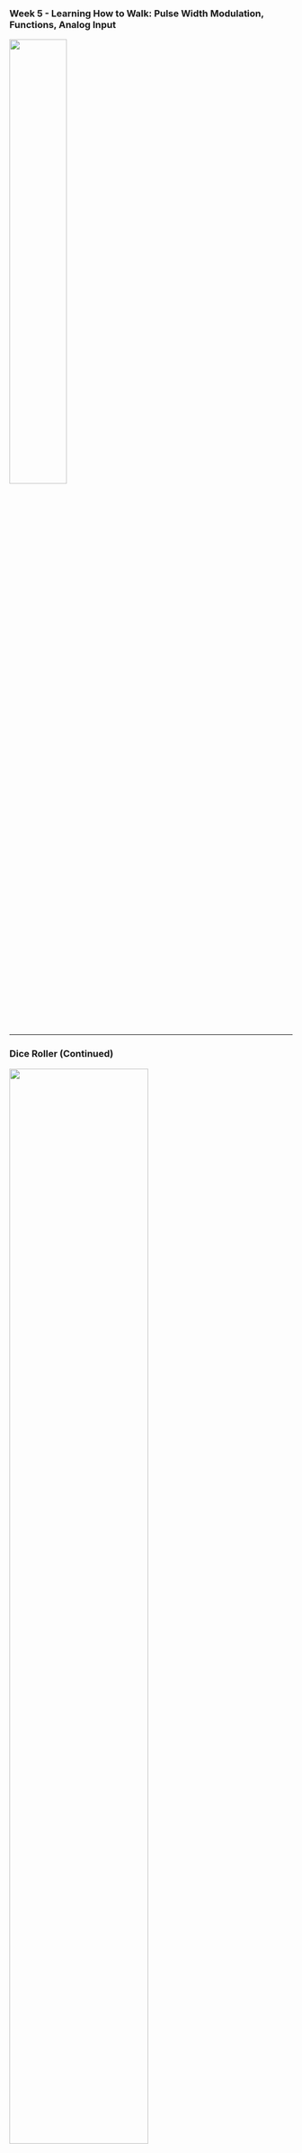 ### Week 5 - Learning How to Walk: Pulse Width Modulation, Functions, Analog Input
<!-- .slide: class="code_slide" style=" height: 65vh" -->  

<div>
<img src="./images/walking.webp" style=" width:45%"></img>
</div>

---

### Dice Roller (Continued)
<!-- .slide: class="code_slide" style=" height: 65vh" -->  

<div>
<a href="https://www.tinkercad.com/things/ie93D0rU3rM-dice-roller-starter/editel?returnTo=https%3A%2F%2Fwww.tinkercad.com%2Fdashboard">
<img src="./images/starter.png" width=70% style=""></img>
</a>
</div>

---

### Dice Roller (Continued)
<!-- .slide: class="code_slide" style=" height: 100vh" -->  

<pre>
<code class="c-language data-line-numbers" data-trim data-noescape data-line-numbers="|1-8">
// Declare constants
const int led_pin1 = 12;
const int led_pin2 = 11;
const int led_pin3 = 10;
const int led_pin4 = 9;
const int led_pin5 = 8;
const int led_pin6 = 7;

void setup() {

}

void loop() {

}
</code>
</pre>

---

### Dice Roller (Continued)
<!-- .slide: class="code_slide" style=" height: 100vh" -->  

```js [1: 10|11-16|9-17]
// declare constants
const int led_pin1 = 12;
const int led_pin2 = 11;
const int led_pin3 = 10;
const int led_pin4 = 9;
const int led_pin5 = 8;
const int led_pin6 = 7;

void setup() {
    // set led pins as outputs
    pinMode(led_pin1, OUTPUT);
    pinMode(led_pin2, OUTPUT);
    pinMode(led_pin3, OUTPUT);
    pinMode(led_pin4, OUTPUT);
    pinMode(led_pin5, OUTPUT);
    pinMode(led_pin6, OUTPUT);
}

void loop() {

}
```

---

### Dice Roller (Continued)
<!-- .slide: class="code_slide" style=" height: 100vh" -->  

```js [1: 9|9-10]
// declare constants
const int led_pin1 = 12;
const int led_pin2 = 11;
const int led_pin3 = 10;
const int led_pin4 = 9;
const int led_pin5 = 8;
const int led_pin6 = 7;

// declare variables
int dice_roll = 0;

void setup() {
    // set led pins as outputs
    pinMode(led_pin1, OUTPUT);
    pinMode(led_pin2, OUTPUT);
    pinMode(led_pin3, OUTPUT);
    pinMode(led_pin4, OUTPUT);
    pinMode(led_pin5, OUTPUT);
    pinMode(led_pin6, OUTPUT);
}

void loop() {

}
```


---

### Dice Roller (Continued)
<!-- .slide: class="code_slide" style=" height: 100vh" -->  

```js [20: 23|23-24]
// declare constants
const int led_pin1 = 12;
const int led_pin2 = 11;
const int led_pin3 = 10;
const int led_pin4 = 9;
const int led_pin5 = 8;
const int led_pin6 = 7;

// declare variables
int dice_roll = 0;

void setup() {
    // set led pins as outputs
    pinMode(led_pin1, OUTPUT);
    pinMode(led_pin2, OUTPUT);
    pinMode(led_pin3, OUTPUT);
    pinMode(led_pin4, OUTPUT);
    pinMode(led_pin5, OUTPUT);
    pinMode(led_pin6, OUTPUT);
}

void loop() {
    // get a random number each loop
    dice_roll = random(6);
}
```

---

### Dice Roller (Continued)
<!-- .slide: class="code_slide" style=" height: 100vh" -->  

```js [1: 21|21-22]
// declare constants
const int led_pin1 = 12;
const int led_pin2 = 11;
const int led_pin3 = 10;
const int led_pin4 = 9;
const int led_pin5 = 8;
const int led_pin6 = 7;

// declare variables
int dice_roll = 0;

void setup() {
    // set led pins as outputs
    pinMode(led_pin1, OUTPUT);
    pinMode(led_pin2, OUTPUT);
    pinMode(led_pin3, OUTPUT);
    pinMode(led_pin4, OUTPUT);
    pinMode(led_pin5, OUTPUT);
    pinMode(led_pin6, OUTPUT);

    // initialize serial monitor use
    Serial.begin(9600);
}

void loop() {
    // get a random number each loop
    dice_roll = random(6);
}
```


---

### Dice Roller (Continued)
<!-- .slide: class="code_slide" style=" height: 100vh" -->  

```js [1: 29|29-30]
// declare constants
const int led_pin1 = 12;
const int led_pin2 = 11;
const int led_pin3 = 10;
const int led_pin4 = 9;
const int led_pin5 = 8;
const int led_pin6 = 7;

// declare variables
int dice_roll = 0;

void setup() {
    // set led pins as outputs
    pinMode(led_pin1, OUTPUT);
    pinMode(led_pin2, OUTPUT);
    pinMode(led_pin3, OUTPUT);
    pinMode(led_pin4, OUTPUT);
    pinMode(led_pin5, OUTPUT);
    pinMode(led_pin6, OUTPUT);

    // initialize serial monitor use
    Serial.begin(9600);
}

void loop() {
    // get a random number each loop
    dice_roll = random(6);

    // print dice_roll to Serial Monitor
    Serial.println(dice_roll);
}
```

---

### Dice Roller (Continued)
<!-- .slide: class="code_slide" style=" height: 100vh" -->  

```js [1: 32|32-35|36-38|39-41|32-50]
// declare constants
const int led_pin1 = 12;
const int led_pin2 = 11;
const int led_pin3 = 10;
const int led_pin4 = 9;
const int led_pin5 = 8;
const int led_pin6 = 7;

// declare variables
int dice_roll = 0;

void setup() {
    // set led pins as outputs
    pinMode(led_pin1, OUTPUT);
    pinMode(led_pin2, OUTPUT);
    pinMode(led_pin3, OUTPUT);
    pinMode(led_pin4, OUTPUT);
    pinMode(led_pin5, OUTPUT);
    pinMode(led_pin6, OUTPUT);

    // initialize serial monitor use
    Serial.begin(9600);
}

void loop() {
    // get a random number each loop
    dice_roll = random(6);

    // print dice_roll to Serial Monitor
    Serial.println(dice_roll);

    // light up a random LED
    if (dice_roll == 0) {
        digitalWrite(led_pin1, HIGH);
    } 
    else if (dice_roll == 1) {
        digitalWrite(led_pin2, HIGH);
    } 
    else if (dice_roll == 2) {
        digitalWrite(led_pin3, HIGH);
    } 
    else if (dice_roll == 3) {
        digitalWrite(led_pin4, HIGH);
    } 
    else if (dice_roll == 4) {
        digitalWrite(led_pin5, HIGH);
    } 
    else if (dice_roll == 5) {
        digitalWrite(led_pin6, HIGH);
    }

    // add a delay of 1 second
    delay(1000);
}
```
<!-- .element: style="font-size: 12px;"  -->

---

### Dice Roller (Continued)
<!-- .slide: class="code_slide" style=" height: 100vh" -->  

```js [1: 55|55-61]
// declare constants
const int led_pin1 = 12;
const int led_pin2 = 11;
const int led_pin3 = 10;
const int led_pin4 = 9;
const int led_pin5 = 8;
const int led_pin6 = 7;

// declare variables
int dice_roll = 0;

void setup() {
    // set led pins as outputs
    pinMode(led_pin1, OUTPUT);
    pinMode(led_pin2, OUTPUT);
    pinMode(led_pin3, OUTPUT);
    pinMode(led_pin4, OUTPUT);
    pinMode(led_pin5, OUTPUT);
    pinMode(led_pin6, OUTPUT);

    // initialize serial monitor use
    Serial.begin(9600);
}

void loop() {
    // get a random number each loop
    dice_roll = random(6);

    // print dice_roll to Serial Monitor
    Serial.println(dice_roll);

    // light up a random LED
    if (dice_roll == 0) {
        digitalWrite(led_pin1, HIGH);
    } 
    else if (dice_roll == 1) {
        digitalWrite(led_pin2, HIGH);
    } 
    else if (dice_roll == 2) {
        digitalWrite(led_pin3, HIGH);
    } 
    else if (dice_roll == 3) {
        digitalWrite(led_pin4, HIGH);
    } 
    else if (dice_roll == 4) {
        digitalWrite(led_pin5, HIGH);
    } 
    else if (dice_roll == 5) {
        digitalWrite(led_pin6, HIGH);
    }

    // add a delay of 1 second
    delay(1000);

    // reset LEDs
    digitalWrite(led_pin1, LOW);
    digitalWrite(led_pin2, LOW);
    digitalWrite(led_pin3, LOW);
    digitalWrite(led_pin4, LOW);
    digitalWrite(led_pin5, LOW);
    digitalWrite(led_pin6, LOW);
}
```


---

### Dice Roller (Continued)
<!-- .slide: class="code_slide" style=" height: 100vh" -->  

```js [1: 9]
// declare constants
const int led_pin1 = 12;
const int led_pin2 = 11;
const int led_pin3 = 10;
const int led_pin4 = 9;
const int led_pin5 = 8;
const int led_pin6 = 7;

const int button_pin = 2;

// declare variables
int dice_roll = 0;

void setup() {
    // set led pins as outputs
    pinMode(led_pin1, OUTPUT);
    pinMode(led_pin2, OUTPUT);
    pinMode(led_pin3, OUTPUT);
    pinMode(led_pin4, OUTPUT);
    pinMode(led_pin5, OUTPUT);
    pinMode(led_pin6, OUTPUT);

    // initialize serial monitor use
    Serial.begin(9600);
}

void loop() {
    // get a random number each loop
    dice_roll = random(6);

    // print dice_roll to Serial Monitor
    Serial.println(dice_roll);

    // light up a random LED
    if (dice_roll == 0) {
        digitalWrite(led_pin1, HIGH);
    } 
    else if (dice_roll == 1) {
        digitalWrite(led_pin2, HIGH);
    } 
    else if (dice_roll == 2) {
        digitalWrite(led_pin3, HIGH);
    } 
    else if (dice_roll == 3) {
        digitalWrite(led_pin4, HIGH);
    } 
    else if (dice_roll == 4) {
        digitalWrite(led_pin5, HIGH);
    } 
    else if (dice_roll == 5) {
        digitalWrite(led_pin6, HIGH);
    }

    // add a delay of 1 second
    delay(1000);

    // reset LEDs
    digitalWrite(led_pin1, LOW);
    digitalWrite(led_pin2, LOW);
    digitalWrite(led_pin3, LOW);
    digitalWrite(led_pin4, LOW);
    digitalWrite(led_pin5, LOW);
    digitalWrite(led_pin6, LOW);
}
```


---

### Dice Roller (Continued)
<!-- .slide: class="code_slide" style=" height: 100vh" -->  

```js [1: 23|23-24]
// declare constants
const int led_pin1 = 12;
const int led_pin2 = 11;
const int led_pin3 = 10;
const int led_pin4 = 9;
const int led_pin5 = 8;
const int led_pin6 = 7;

const int button_pin = 2;

// declare variables
int dice_roll = 0;

void setup() {
    // set led pins as outputs
    pinMode(led_pin1, OUTPUT);
    pinMode(led_pin2, OUTPUT);
    pinMode(led_pin3, OUTPUT);
    pinMode(led_pin4, OUTPUT);
    pinMode(led_pin5, OUTPUT);
    pinMode(led_pin6, OUTPUT);

    // set button pin as input
    pinMode(button_pin, INPUT);

    // initialize serial monitor use
    Serial.begin(9600);
}

void loop() {
    // get a random number each loop
    dice_roll = random(6);

    // print dice_roll to Serial Monitor
    Serial.println(dice_roll);

    // light up a random LED
    if (dice_roll == 0) {
        digitalWrite(led_pin1, HIGH);
    } 
    else if (dice_roll == 1) {
        digitalWrite(led_pin2, HIGH);
    } 
    else if (dice_roll == 2) {
        digitalWrite(led_pin3, HIGH);
    } 
    else if (dice_roll == 3) {
        digitalWrite(led_pin4, HIGH);
    } 
    else if (dice_roll == 4) {
        digitalWrite(led_pin5, HIGH);
    } 
    else if (dice_roll == 5) {
        digitalWrite(led_pin6, HIGH);
    }

    // add a delay of 1 second
    delay(1000);

    // reset LEDs
    digitalWrite(led_pin1, LOW);
    digitalWrite(led_pin2, LOW);
    digitalWrite(led_pin3, LOW);
    digitalWrite(led_pin4, LOW);
    digitalWrite(led_pin5, LOW);
    digitalWrite(led_pin6, LOW);
}
```

---

### Dice Roller (Continued)
<!-- .slide: class="code_slide" style=" height: 100vh" -->  

```js [1: 37-55]
// declare constants
const int led_pin1 = 12;
const int led_pin2 = 11;
const int led_pin3 = 10;
const int led_pin4 = 9;
const int led_pin5 = 8;
const int led_pin6 = 7;

const int button_pin = 2;

// declare variables
int dice_roll = 0;

void setup() {
    // set led pins as outputs
    pinMode(led_pin1, OUTPUT);
    pinMode(led_pin2, OUTPUT);
    pinMode(led_pin3, OUTPUT);
    pinMode(led_pin4, OUTPUT);
    pinMode(led_pin5, OUTPUT);
    pinMode(led_pin6, OUTPUT);

    // set button pin as input
    pinMode(button_pin, INPUT);

    // initialize serial monitor use
    Serial.begin(9600);
}

void loop() {
    // get a random number each loop
    dice_roll = random(6);

    // print dice_roll to Serial Monitor
    Serial.println(dice_roll);

    // light up a random LED
    if (dice_roll == 0) {
        digitalWrite(led_pin1, HIGH);
    } 
    else if (dice_roll == 1) {
        digitalWrite(led_pin2, HIGH);
    } 
    else if (dice_roll == 2) {
        digitalWrite(led_pin3, HIGH);
    } 
    else if (dice_roll == 3) {
        digitalWrite(led_pin4, HIGH);
    } 
    else if (dice_roll == 4) {
        digitalWrite(led_pin5, HIGH);
    } 
    else if (dice_roll == 5) {
        digitalWrite(led_pin6, HIGH);
    }

    // add a delay of 1 second
    delay(1000);

    // reset LEDs
    digitalWrite(led_pin1, LOW);
    digitalWrite(led_pin2, LOW);
    digitalWrite(led_pin3, LOW);
    digitalWrite(led_pin4, LOW);
    digitalWrite(led_pin5, LOW);
    digitalWrite(led_pin6, LOW);
}
```

---

### Dice Roller (Continued)
<!-- .slide: class="code_slide" style=" height: 100vh" -->  

```js [1: 38|38-41|13]
// declare constants
const int led_pin1 = 12;
const int led_pin2 = 11;
const int led_pin3 = 10;
const int led_pin4 = 9;
const int led_pin5 = 8;
const int led_pin6 = 7;

const int button_pin = 2;

// declare variables
int dice_roll = 0;
int picked_led = 0;

void setup() {
    // set led pins as outputs
    pinMode(led_pin1, OUTPUT);
    pinMode(led_pin2, OUTPUT);
    pinMode(led_pin3, OUTPUT);
    pinMode(led_pin4, OUTPUT);
    pinMode(led_pin5, OUTPUT);
    pinMode(led_pin6, OUTPUT);

    // set button pin as input
    pinMode(button_pin, INPUT);

    // initialize serial monitor use
    Serial.begin(9600);
}

void loop() {
    // get a random number each loop
    dice_roll = random(6);

    // print dice_roll to Serial Monitor
    Serial.println(dice_roll);

    // if button is pressed
    if (buttonState == HIGH) {
        picked_led = random(7, 13);
    }

    // add a delay of 1 second
    delay(1000);

    // reset LEDs
    digitalWrite(led_pin1, LOW);
    digitalWrite(led_pin2, LOW);
    digitalWrite(led_pin3, LOW);
    digitalWrite(led_pin4, LOW);
    digitalWrite(led_pin5, LOW);
    digitalWrite(led_pin6, LOW);
}
```


---

### Dice Roller (Continued)
<!-- .slide: class="code_slide" style=" height: 100vh" -->  

```js [1: 37-39|41|41-43|45-51|54|54-57]
// declare constants
const int led_pin1 = 12;
const int led_pin2 = 11;
const int led_pin3 = 10;
const int led_pin4 = 9;
const int led_pin5 = 8;
const int led_pin6 = 7;

const int button_pin = 2;

// declare variables
int dice_roll = 0;

void setup() {
    // set led pins as outputs
    pinMode(led_pin1, OUTPUT);
    pinMode(led_pin2, OUTPUT);
    pinMode(led_pin3, OUTPUT);
    pinMode(led_pin4, OUTPUT);
    pinMode(led_pin5, OUTPUT);
    pinMode(led_pin6, OUTPUT);

    // set button pin as input
    pinMode(button_pin, INPUT);

    // initialize serial monitor use
    Serial.begin(9600);
}

void loop() {
    // get a random number each loop
    dice_roll = random(6);

    // print dice_roll to Serial Monitor
    Serial.println(dice_roll);

    // if button is pressed
    if (buttonState == HIGH) {
        picked_led = random(7, 13);

        // show random selections while pressed
        digitalWrite(picked_led, HIGH);
        delay(40);

        // reset LEDs
        digitalWrite(led_pin2, LOW);
        digitalWrite(led_pin3, LOW);
        digitalWrite(led_pin4, LOW);
        digitalWrite(led_pin5, LOW);
        digitalWrite(led_pin6, LOW);
        digitalWrite(led_pin1, LOW);
    }

    // if button is unpressed
    else {
        digitalWrite(picked_led, HIGH);
    }

    // add a delay of 1 second
    delay(1000);

    // reset LEDs
    digitalWrite(led_pin1, LOW);
    digitalWrite(led_pin2, LOW);
    digitalWrite(led_pin3, LOW);
    digitalWrite(led_pin4, LOW);
    digitalWrite(led_pin5, LOW);
    digitalWrite(led_pin6, LOW);
}
```

---

### Test

<div>
<a href="https://www.tinkercad.com/things/ie93D0rU3rM-dice-roller-starter/editel?returnTo=https%3A%2F%2Fwww.tinkercad.com%2Fdashboard">
<img src="./images/starter.png" width=70% style=""></img>
</a>
</div>

---

### Dot Format

<div>
<img src="./images/dot_format.jpg" width=50% style=""></img>
</div>

---

### Dot Format

<div>
<img src="./images/dot.png" width=50% style=""></img>
</div>

---

### Keeping track of pins

<div>
<img src="./images/labels.png" width=50% style=""></img>
</div>

---

### if (dice_roll == 1)

```js
// lands on 1
if (dice_roll == 0) {
    digitalWrite(6, HIGH);
} 
```

---

### if (dice_roll == 2)

```js
// lands on 2
  else if (dice_roll == 1) {
    digitalWrite(12, HIGH);
    digitalWrite(7, HIGH);
  }
```

---

### if (dice_roll == 5)

```js
// lands on 5
  else if (dice_roll == 4) {
    digitalWrite(12, HIGH);
    digitalWrite(10, HIGH);
    digitalWrite(9, HIGH);
    digitalWrite(7, HIGH);
    digitalWrite(6, HIGH);
  }
```


---
<!-- .slide: class="code_slide" style=" height: 65vh" -->  

```js
  if (dice_roll == 0) {
    digitalWrite(6, HIGH);
  } 
  else if (dice_roll == 1) {
    digitalWrite(12, HIGH);
    digitalWrite(7, HIGH);
  }
  else if (dice_roll == 2) {
    digitalWrite(12, HIGH);
    digitalWrite(7, HIGH);
    digitalWrite(6, HIGH);
  } 
  else if (dice_roll == 3) {
    digitalWrite(12, HIGH);
    digitalWrite(10, HIGH);
    digitalWrite(9, HIGH);
    digitalWrite(7, HIGH);
  } 
  else if (dice_roll == 4) {
    digitalWrite(12, HIGH);
    digitalWrite(10, HIGH);
    digitalWrite(9, HIGH);
    digitalWrite(7, HIGH);
    digitalWrite(6, HIGH);
  } 
  else if (dice_roll == 5) {
    digitalWrite(12, HIGH);
    digitalWrite(11, HIGH);
    digitalWrite(10, HIGH);
    digitalWrite(9, HIGH);
    digitalWrite(8, HIGH);
    digitalWrite(7, HIGH);
  }
```

---

### Functions
<!-- .slide: class="" style=" height: 65vh" -->  

<iframe width="80%" height="80%" src="https://www.youtube.com/embed/BWZTlfrneD8?si=wmDdk5cXeUT5JheC&amp;controls=0" title="YouTube video player" frameborder="0" allow="accelerometer; autoplay; clipboard-write; encrypted-media; gyroscope; picture-in-picture; web-share" referrerpolicy="strict-origin-when-cross-origin" allowfullscreen></iframe>

---

### Making a custom Function

```js
void display_dice() {
    // this is where I will define how to display number
}
```

---

### void
<!-- .slide: class="" style=" height: 65vh" -->  

<embed style="width: 100%;" height=500 src="https://docs.arduino.cc/language-reference/en/variables/data-types/void/"></embed>

---

### int function

```js [1: 1-5|11]
int myMultiplyFunction(int x, int y){
    int result;
    result = x * y;
    return result;
}

void loop() {
  int i = 2;
  int j = 3;
  int k;
  k = myMultiplyFunction(i, j); // k now contains 6
  delay(500);
}
```

returns an int

---

### Making a custom Function
<!-- .slide: class="" style=" height: 65vh" -->  

```js
void display_dice() {
  if (dice_roll == 0) {
    digitalWrite(6, HIGH);
  } 
  else if (dice_roll == 1) {
    digitalWrite(12, HIGH);
    digitalWrite(7, HIGH);
  }
  else if (dice_roll == 2) {
    digitalWrite(12, HIGH);
    digitalWrite(7, HIGH);
    digitalWrite(6, HIGH);
  } 
  else if (dice_roll == 3) {
    digitalWrite(12, HIGH);
    digitalWrite(10, HIGH);
    digitalWrite(9, HIGH);
    digitalWrite(7, HIGH);
  } 
  else if (dice_roll == 4) {
    digitalWrite(12, HIGH);
    digitalWrite(10, HIGH);
    digitalWrite(9, HIGH);
    digitalWrite(7, HIGH);
    digitalWrite(6, HIGH);
  } 
  else if (dice_roll == 5) {
    digitalWrite(12, HIGH);
    digitalWrite(11, HIGH);
    digitalWrite(10, HIGH);
    digitalWrite(9, HIGH);
    digitalWrite(8, HIGH);
    digitalWrite(7, HIGH);
  }
}
```

---

### Making a custom Function
<!-- .slide: class="" style=" height: 65vh" -->  

```js
void loop() {
  buttonState = digitalRead(button_pin);

  if (buttonState == HIGH) {
    dice_roll = random(6);

    display_dice();
    delay(40);
    
    digitalWrite(led_pin1, LOW);
    digitalWrite(led_pin2, LOW);
    digitalWrite(led_pin3, LOW);
    digitalWrite(led_pin4, LOW);
    digitalWrite(led_pin5, LOW);
    digitalWrite(led_pin6, LOW);
    digitalWrite(led_pin7, LOW);
  } 
  
  else {
    display_dice();
    Serial.println(dice_roll);
  }
}
```

---

### Making a custom Function
<!-- .slide: class="" style=" height: 65vh" -->  

```js
void reset() {
  digitalWrite(led_pin1, LOW);
  digitalWrite(led_pin2, LOW);
  digitalWrite(led_pin3, LOW);
  digitalWrite(led_pin4, LOW);
  digitalWrite(led_pin5, LOW);
  digitalWrite(led_pin6, LOW);
  digitalWrite(led_pin7, LOW);
}
```

---

### Making a custom Function
<!-- .slide: class="" style=" height: 65vh" -->  

```js [1: 10]
void loop() {
  buttonState = digitalRead(button_pin);

  if (buttonState == HIGH) {
    dice_roll = random(6);

    display_dice();
    delay(100);
    
    reset();
  } 
  
  else {
    display_dice();
    Serial.println(dice_roll);
  }
}
```

---

### Test
<!-- .slide: class="code_slide" style=" height: 65vh" -->  

<div>
<a href="https://www.tinkercad.com/things/6UpXFhOhgFT-dice-roller-solution/editel?returnTo=https%3A%2F%2Fwww.tinkercad.com%2Fdashboard%2Fdesigns%2Fcircuits">
<img src="./images/dot.png" width=50% style=""></img>
</a>
</div>
